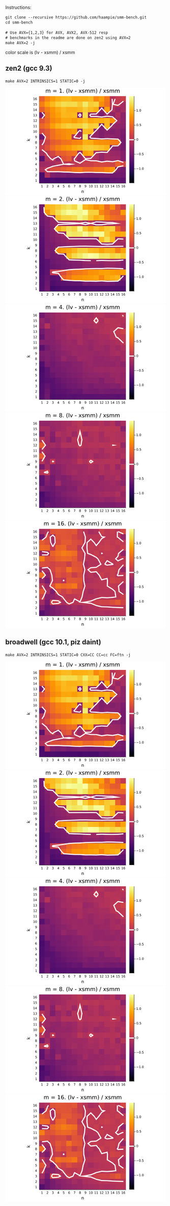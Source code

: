 Instructions:

```console
git clone --recursive https://github.com/haampie/smm-bench.git
cd smm-bench

# Use AVX={1,2,3} for AVX, AVX2, AVX-512 resp
# benchmarks in the readme are done on zen2 using AVX=2
make AVX=2 -j
```

color scale is (lv - xsmm) / xsmm

## zen2 (gcc 9.3)

`make AVX=2 INTRINSICS=1 STATIC=0 -j`

![assets/zen2/plot_1.png](assets/zen2/plot_1.png)
![assets/zen2/plot_2.png](assets/zen2/plot_2.png)
![assets/zen2/plot_4.png](assets/zen2/plot_4.png)
![assets/zen2/plot_8.png](assets/zen2/plot_8.png)
![assets/zen2/plot_16.png](assets/zen2/plot_16.png)
## broadwell (gcc 10.1, piz daint)

`make AVX=2 INTRINSICS=1 STATIC=0 CXX=CC CC=cc FC=ftn -j`

![assets/zen2/plot_1.png](assets/zen2/plot_1.png)
![assets/zen2/plot_2.png](assets/zen2/plot_2.png)
![assets/zen2/plot_4.png](assets/zen2/plot_4.png)
![assets/zen2/plot_8.png](assets/zen2/plot_8.png)
![assets/zen2/plot_16.png](assets/zen2/plot_16.png)
